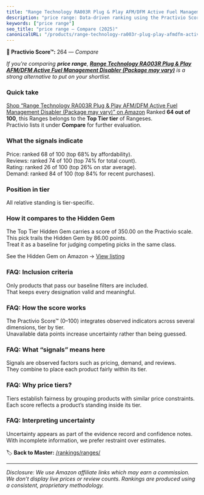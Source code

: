 ```yaml
---
title: "Range Technology RA003R Plug & Play AFM/DFM Active Fuel Management Disabler (Package may vary)"
description: "price range: Data-driven ranking using the Practivio Score™. Positioned by quality, value, demand, findability, momentum."
keywords: ["price range"]
seo_title: "price range — Compare (2025)"
canonicalURL: "/products/range-technology-ra003r-plug-play-afmdfm-active-fuel-management-disabler-package-may-vary-B08941LBBR/"
---
```


**🛒 Practivio Score™:** 264 — _Compare_


*If you're comparing **price range**, **[Range Technology RA003R Plug & Play AFM/DFM Active Fuel Management Disabler (Package may vary)](https://www.amazon.com/dp/B08941LBBR?tag=practivio-20)** is a strong alternative to put on your shortlist.*
### Quick take
[Shop “Range Technology RA003R Plug & Play AFM/DFM Active Fuel Management Disabler (Package may vary)” on Amazon](https://www.amazon.com/dp/B08941LBBR?tag=practivio-20)
Ranked **64 out of 100**, this Ranges belongs to the **Top Tier tier** of Rangeses.  
Practivio lists it under **Compare** for further evaluation.

### What the signals indicate
Price: ranked 68 of 100 (top 68% by affordability).  
Reviews: ranked 74 of 100 (top 74% for total count).  
Rating: ranked 26 of 100 (top 26% on star average).  
Demand: ranked 84 of 100 (top 84% for recent purchases).

### Position in tier
All relative standing is tier-specific.

### How it compares to the Hidden Gem
The Top Tier Hidden Gem carries a score of 350.00 on the Practivio scale.  
This pick trails the Hidden Gem by 86.00 points.  
Treat it as a baseline for judging competing picks in the same class.  

See the Hidden Gem on Amazon → [View listing](https://www.amazon.com/dp/B01KP195PY?tag=practivio-20)

### FAQ: Inclusion criteria
Only products that pass our baseline filters are included.  
That keeps every designation valid and meaningful.

### FAQ: How the score works
The Practivio Score™ (0–100) integrates observed indicators across several dimensions, tier by tier.  
Unavailable data points increase uncertainty rather than being guessed.

### FAQ: What “signals” means here
Signals are observed factors such as pricing, demand, and reviews.  
They combine to place each product fairly within its tier.

### FAQ: Why price tiers?
Tiers establish fairness by grouping products with similar price constraints.  
Each score reflects a product’s standing inside its tier.

### FAQ: Interpreting uncertainty
Uncertainty appears as part of the evidence record and confidence notes.  
With incomplete information, we prefer restraint over estimates.

<!-- Missing template for Compare/CompareWithinPriceClass -->


🏷️ **Back to Master:** [/rankings/ranges/](/rankings/ranges/)

---
_Disclosure: We use Amazon affiliate links which may earn a commission. We don’t display live prices or review counts. Rankings are produced using a consistent, proprietary methodology._

